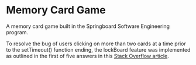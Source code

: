 # Memory Card Game

A memory card game built in the Springboard Software Engineering program.

To resolve the bug of users clicking on more than two cards at a time prior to the setTimeout() function ending, the lockBoard feature was implemented as outlined in the first of five answers in this [Stack Overflow article](https://stackoverflow.com/questions/52824248/how-to-stop-other-code-from-running-until-settimeout-finishes-running/52824344).
